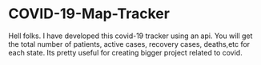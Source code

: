 # COVID-19-Map-Tracker
Hell folks. I have developed this covid-19 tracker using an api. You will get the total number of patients, active cases, recovery cases, deaths,etc for each state. Its pretty useful for creating bigger project related to covid.
